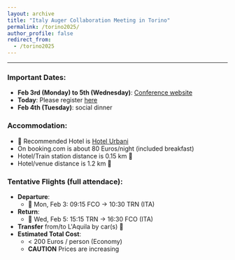 ```yaml
---
layout: archive
title: "Italy Auger Collaboration Meeting in Torino"
permalink: /torino2025/
author_profile: false
redirect_from:
  - /torino2025
---
```


---

### Important Dates:
- **Feb 3rd (Monday) to 5th (Wednesday)**: [Conference website](https://agenda.infn.it/event/44951/)
- **Today**: Please register [here](https://agenda.infn.it/event/44951/registrations/)
- **Feb 4th (Tuesday)**: social dinner
    
### Accommodation:
- 🏩 Recommended Hotel is [Hotel Urbani](https://www.booking.com/searchresults.en-gb.html?aid=311984&label=hotel-83283-it-dAZAgqFmrDIUWXw0D_wI%2AwS393773265353%3Apl%3Ata%3Ap1%3Ap2%3Aac%3Aap%3Aneg%3Afi%3Atikwd-2928161286%3Alp9220598%3Ali%3Adec%3Adm%3Appccp%3DUmFuZG9tSVYkc2RlIyh9YTQUGSsRwx9_3qo3uPTHyoo&gclid=Cj0KCQiAy8K8BhCZARIsAKJ8sfQYgR-PQfLJEYiw0vxUQiK4o7PxVsm91gI4oVJIeS4_U-oKYR-U1NIaArpFEALw_wcB&highlighted_hotels=83283&redirected=1&city=-130938&hlrd=no_dates&source=hotel&expand_sb=1&keep_landing=1&sid=43ebee25f6626c3c068c14eaad2c0887)
- On booking.com is about 80 Euros/night (included breakfast)
- Hotel/Train station distance is 0.15 km 🚶
- Hotel/venue distance is 1.2 km 🚶
  
### Tentative Flights (full attendace):
- **Departure**:
  - 🛫 Mon, Feb 3: 09:15 FCO -> 10:30 TRN (ITA)
- **Return**:
  - 🛬 Wed, Feb 5: 15:15 TRN -> 16:30 FCO (ITA)
- **Transfer** from/to L'Aquila by car(s) 🚗
- **Estimated Total Cost**: 
  - < 200 Euros / person (Economy)
  - **CAUTION** Prices are increasing
